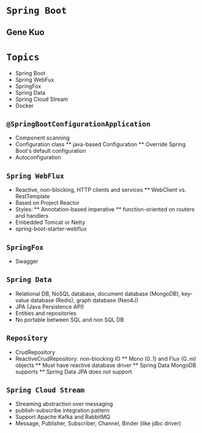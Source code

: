 # `Spring Boot`
## Gene Kuo



# `Topics`
* Spring Boot
* Spring WebFux
* SpringFox
* Spring Data
* Spring Cloud Stream
* Docker



## `@SpringBootConfigurationApplication`
* Component scanning
* Configuration class
** java-based Configuration
** Override Spring Boot's default configuration
* Autoconfiguration



## `Spring WebFlux`
* Reactive, non-blocking, HTTP clients and services
** WebClient vs. RestTemplate
* Based on Project Reactor
* Styles:
**  Annotation-based imperative
**  function-oriented on routers and handlers
* Embedded Tomcat or Netty
* spring-boot-starter-webflux



## `SpringFox`
* Swagger



## `Spring Data`
* Relational DB, NoSQL database, document database (MongoDB), key-value database (Redis), graph database (Neo4J)
* JPA (Java Persistence API)
* Entities and repositories
* No portable between SQL and non SQL DB



## `Repository`
* CrudRepository
* ReactiveCrudRepository: non-blocking IO
  ** Mono (0..1) and Flux (0..m) objects
  ** Must have reactive database driver
  ** Spring Data MongoDB supports
  ** Spring Data JPA does not support



## `Spring Cloud Stream`
* Streaming abstraction over messaging
* publish-subscribe integration pattern
* Support Apache Kafka and RabbitMQ
* Message, Publisher, Subscriber, Channel, Binder (like jdbc driver)
